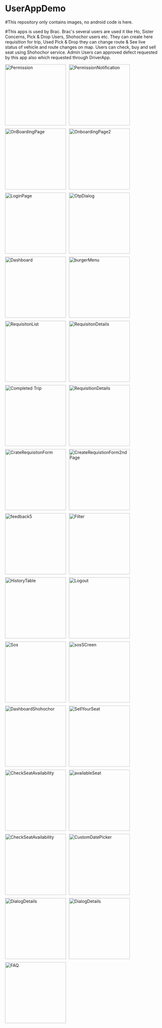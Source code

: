 # UserAppDemo

\#This repository only contains images, no android code is here.


\#This apps is used by Brac. Brac's several users are used it like Ho, Sister Concerns, Pick \& Drop Users, Shohochor users etc. They can create here requisition for trip, Used Pick \& Drop they can change route \& See live status of vehicle and route changes on map. Users can check, buy and sell seat using Shohochor service. Admin Users can approved defect requested by this app also which requested through DriverApp.

<div style="display: flex; flex-wrap: wrap; gap: 10px;">
<img width="200"  alt="Permission" src="https://github.com/user-attachments/assets/b0ff07f8-221a-429c-980f-2109d65c2786" />
<img width="200"  alt="PermissionNotification" src="https://github.com/user-attachments/assets/235c558a-fc50-499a-8d98-8becaeba23fb" />
<img width="200"  alt="OnBoardingPage" src="https://github.com/user-attachments/assets/9591535b-9f43-48a8-ae7c-5b05de5d2567" />
<img width="200"  alt="OnboardingPage2" src="https://github.com/user-attachments/assets/834d7ded-c867-4183-a49d-49aae61f145c" />
<img width="200"  alt="LoginPage" src="https://github.com/user-attachments/assets/54235628-12e8-4337-9365-d5a1cbc58a03" />
<img width="200"  alt="OtpDialog" src="https://github.com/user-attachments/assets/b4dc7f22-7b72-4405-a260-6bee19d8ed13" />
<img width="200"  alt="Dashboard" src="https://github.com/user-attachments/assets/74aeabbe-2f5c-47bd-88b3-3c87b7fd6c8f" />
<img width="200"  alt="burgerMenu" src="https://github.com/user-attachments/assets/c76d05b5-aa8a-4913-8cc0-8ff170baae35" />
<img width="200"  alt="RequisitonList" src="https://github.com/user-attachments/assets/f46a709c-4780-447b-9e56-d41e3d240683" />
<img width="200"  alt="RequisitonDetails" src="https://github.com/user-attachments/assets/29447846-39ed-45fc-8f23-b24b1c5229ff" />
<img width="200"  alt="Completed Trip" src="https://github.com/user-attachments/assets/df7dd5b5-1510-424d-bf1a-f71414c6b478" />
<img width="200"  alt="RequisitionDetails" src="https://github.com/user-attachments/assets/a1d166df-2108-4a61-8205-c8c4c93d8af0" />
<img width="200"  alt="CrateRequisitonForm" src="https://github.com/user-attachments/assets/52fbd481-320e-4548-8b40-b689b3059223" />
<img width="200"  alt="CreateRequistionForm2ndPage" src="https://github.com/user-attachments/assets/55cf3e6a-cd5e-491d-9fbc-c94fc51a56be" />
<img width="200"  alt="feedback5" src="https://github.com/user-attachments/assets/064cef85-71bb-4e8d-8859-09d88a072c1e" />
<img width="200"  alt="Filter" src="https://github.com/user-attachments/assets/5c3fb9d2-12e8-4ced-92a7-0e85f610a3bf" />
<img width="200"  alt="HistoryTable" src="https://github.com/user-attachments/assets/afc71acf-d7a0-4c0e-aa30-87e2266e73ad" />
<img width="200"  alt="Logout" src="https://github.com/user-attachments/assets/b35c0b25-50d8-442f-aa48-8c99487fab70" />
<img width="200"  alt="Sos" src="https://github.com/user-attachments/assets/83adb037-562d-44df-8ffd-c6ed9a6b3956" />
<img width="200"  alt="sosSCreen" src="https://github.com/user-attachments/assets/f42d7805-5038-451d-8f58-67478f8b1fb3" />
<img width="200"  alt="DashboardShohochor" src="https://github.com/user-attachments/assets/1bd2ca4f-362e-41ce-84bc-21632bee1290" />
<img width="200"  alt="SellYourSeat" src="https://github.com/user-attachments/assets/6b27dd50-3489-41bd-abb1-237c5f8f8ba3" />
<img width="200"  alt="CheckSeatAvailability" src="https://github.com/user-attachments/assets/3d340db6-95b3-466d-8add-a05ae5524801" />
<img width="200"  alt="availableSeat" src="https://github.com/user-attachments/assets/422a1506-c0a3-40f5-8e52-6512b37fc3c4" />
<img width="200"  alt="CheckSeatAvailability" src="https://github.com/user-attachments/assets/bd1ccd9f-f9af-4367-92d2-e431f21124fb" />
<img width="200"  alt="CustomDatePicker" src="https://github.com/user-attachments/assets/4466fe84-e7fe-4a6f-bed2-47a2a0daf5a0" />
<img width="200"  alt="DialogDetails" src="https://github.com/user-attachments/assets/794f8bef-aebf-49ae-864e-692aaf84a80e" />
<img width="200"  alt="DialogDetails" src="https://github.com/user-attachments/assets/aeafa875-d90c-4867-a73e-223b873610a1" />
<img width="200"  alt="FAQ" src="https://github.com/user-attachments/assets/32b0f382-e53b-4617-8438-de3b22195ef8" />
</div>






























</div>

